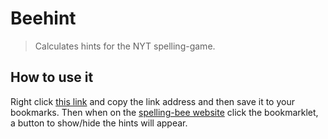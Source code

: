 # Beehint 

> Calculates hints for the NYT spelling-game.

## How to use it

Right click [this link](javascript%3A%20(function()%20%7B%20const%20CONTAINER_ID%20%3D%20%22beehint-container%22%3B%20function%20remove_element(element)%20%7B%20const%20exists%20%3D%20document.getElementById(element.id)%3B%20if%20(exists)%20%7B%20exists.remove()%3B%20%7D%20%7D%20function%20display_component(title%2C%20child)%20%7B%20const%20container%20%3D%20document.createElement(%22div%22)%3B%20const%20heading%20%3D%20document.createElement(%22h2%22)%3B%20heading.style.fontSize%20%3D%20%2220px%22%3B%20heading.style.fontWeight%20%3D%20%22800%22%3B%20heading.style.margin%20%3D%20%2210px%200px%22%3B%20heading.style.transform%20%3D%20%22uppercase%22%3B%20heading.innerHTML%20%3D%20title%3B%20container.appendChild(heading)%3B%20container.appendChild(child)%3B%20return%20container%3B%20%7D%20function%20get_current_words()%20%7B%20const%20words_list%20%3D%20document.getElementsByClassName(%22sb-wordlist-pag%22)%5B0%5D%3B%20const%20word_elements%20%3D%20words_list.getElementsByTagName(%22li%22)%3B%20const%20results%20%3D%20%5B%5D%3B%20for%20(var%20elem%20of%20word_elements)%20%7B%20results.push(elem.textContent)%3B%20%7D%20return%20results%3B%20%7D%20function%20get_word_starts(doc%2C%20words)%20%7B%20const%20elements%20%3D%20doc.querySelectorAll(%22.interactive-content%20.content%3Alast-child%20span%22)%3B%20const%20word_starts%20%3D%20%5B%5D%3B%20for%20(var%20elem%20of%20elements)%20%7B%20word_starts.push(elem.textContent.trim().split(%22%20%22).map((e)%20%3D%3E%20e.split(%22-%22)))%3B%20%7D%20const%20word_starts_map%20%3D%20word_starts.flat().sort().reduce((acc%2C%20a)%20%3D%3E%20%7B%20acc%5Ba%5B0%5D%5D%20%3D%20%7B%20total%3A%20a%5B1%5D%2C%20current%3A%200%20%7D%3B%20return%20acc%3B%20%7D%2C%20%7B%7D)%3B%20for%20(const%20word%20of%20words)%20%7B%20for%20(const%20start%20in%20word_starts_map)%20%7B%20if%20(word.startsWith(start))%20%7B%20word_starts_map%5Bstart%5D%5B%22current%22%5D%20%2B%3D%201%3B%20%7D%20%7D%20%7D%20return%20word_starts_map%3B%20%7D%20function%20get_matrix(doc%2C%20words)%20%7B%20const%20table%20%3D%20doc.querySelectorAll(%22.interactive-content%20.table%22)%5B0%5D%3B%20const%20matrix%20%3D%20%7B%7D%3B%20for%20(var%20i%20%3D%200%2C%20row%3B%20(row%20%3D%20table.rows%5Bi%5D)%3B%20i%2B%2B)%20%7B%20const%20row_key%20%3D%20row.cells%5B0%5D.innerText.trim().replace(%22%3A%22%2C%20%22%22)%3B%20matrix%5Brow_key%5D%20%3D%20%5B%5D%3B%20total_words_got%20%3D%200%3B%20for%20(var%20j%20%3D%200%2C%20col%3B%20(col%20%3D%20row.cells%5Bj%5D)%3B%20j%2B%2B)%20%7B%20total%20%3D%20col.innerText.trim()%3B%20if%20(row_key%20%3D%3D%20%22%22%20%7C%7C%20j%20%3D%3D%200%20%7C%7C%20total%20%3D%3D%20%22-%22)%20%7B%20matrix%5Brow_key%5D.push(total)%3B%20%7D%20else%20if%20(j%20%3D%3D%20row.cells.length%20-%201)%20%7B%20matrix%5Brow_key%5D.push(render_fraction(total_words_got%2C%20total))%3B%20%7D%20else%20%7B%20words_got%20%3D%200%3B%20for%20(const%20word%20of%20words)%20%7B%20if%20(word.charAt(0)%20%3D%3D%20row_key%20%26%26%20word.length%20%3D%3D%20matrix%5B%22%22%5D%5Bj%5D)%20%7B%20words_got%20%2B%3D%201%3B%20total_words_got%20%2B%3D%201%3B%20%7D%20%7D%20matrix%5Brow_key%5D.push(render_fraction(words_got%2C%20total))%3B%20%7D%20%7D%20%7D%20return%20matrix%3B%20%7D%20async%20function%20get_hints(words)%20%7B%20const%20link%20%3D%20document.getElementsByClassName(%22pz-toolbar-button__hints%22)%5B0%5D%3B%20const%20text%20%3D%20await%20fetch(link.href%2C%20%7B%20cache%3A%20%22force-cache%22%20%7D).then(function(res)%20%7B%20return%20res.text()%3B%20%7D)%3B%20const%20parser%20%3D%20new%20DOMParser()%3B%20const%20doc%20%3D%20parser.parseFromString(text%2C%20%22text%2Fhtml%22)%3B%20const%20word_starts%20%3D%20get_word_starts(doc%2C%20words)%3B%20const%20matrix%20%3D%20get_matrix(doc%2C%20words)%3B%20return%20%5Bword_starts%2C%20matrix%5D%3B%20%7D%20function%20display_word_starts(word_starts)%20%7B%20const%20ul%20%3D%20document.createElement(%22ul%22)%3B%20ul.className%20%3D%20%22%22%3B%20current_line%20%3D%20null%3B%20const%20styles%20%3D%20%7B%20margin%3A%20%2210px%200px%22%2C%20fontWeight%3A%20%22100%22%2C%20fontSize%3A%20%2220px%22%2C%20fontFamily%3A%20%22nyt-imperial%22%2C%20textTransform%3A%20%22uppercase%22%2C%20lineHeight%3A%20%2230px%22%2C%20%7D%3B%20for%20(start%20in%20word_starts)%20%7B%20const%20values%20%3D%20word_starts%5Bstart%5D%3B%20const%20fraction%20%3D%20render_fraction(values.current%2C%20values.total)%3B%20if%20(current_line%20%26%26%20start.charAt(0)%20!%3D%20current_line.charAt(0))%20%7B%20const%20line%20%3D%20document.createElement(%22li%22)%3B%20line.innerHTML%20%3D%20current_line%3B%20for%20(s%20in%20styles)%20%7B%20line.style%5Bs%5D%20%3D%20styles%5Bs%5D%3B%20%7D%20ul.appendChild(line)%3B%20current_line%20%3D%20%60%24%7Bstart%7D-%24%7Bfraction%7D%20%60%3B%20%7D%20else%20%7B%20if%20(current_line)%20%7B%20current_line%20%2B%3D%20%60%24%7Bstart%7D-%24%7Bfraction%7D%20%60%3B%20%7D%20else%20%7B%20current_line%20%3D%20%60%24%7Bstart%7D-%24%7Bfraction%7D%20%60%3B%20%7D%20%7D%20%7D%20return%20display_component(%22Two%20letter%20list%22%2C%20ul)%3B%20%7D%20function%20display_matrix(matrix)%20%7B%20tbl%20%3D%20document.createElement(%22table%22)%3B%20tbl.style.width%20%3D%20%22100px%22%3B%20for%20(const%20%5Brow_key%2C%20cols%5D%20of%20Object.entries(matrix))%20%7B%20const%20tr%20%3D%20tbl.insertRow()%3B%20for%20(%5Bi%2C%20col%5D%20of%20cols.entries())%20%7B%20const%20td%20%3D%20tr.insertCell()%3B%20td.innerHTML%20%3D%20col%3B%20td.style.minWidth%20%3D%20%2240px%22%3B%20td.style.height%20%3D%20%2230px%22%3B%20if%20(row_key%20%3D%3D%20%22%22%20%7C%7C%20row_key%20%3D%3D%20%22%CE%A3%22%20%7C%7C%20i%20%3D%3D%200%20%7C%7C%20i%20%3D%3D%20cols.length%20-%201)%20%7B%20td.style.fontWeight%20%3D%20%22700%22%3B%20td.style.textTransform%20%3D%20%22uppercase%22%3B%20%7D%20%7D%20%7D%20return%20display_component(%22Spelling%20Bee%20Grid%22%2C%20tbl)%3B%20%7D%20async%20function%20display_modal()%20%7B%20console.log(%22loading%20modal...%22)%3B%20const%20modal%20%3D%20document.createElement(%22div%22)%3B%20modal.height%20%3D%20100%3B%20modal.id%20%3D%20%22beehint-modal%22%3B%20remove_element(modal)%3B%20const%20container%20%3D%20document.getElementById(%22beehint-container%22)%3B%20container.appendChild(modal)%3B%20const%20results%20%3D%20get_current_words()%3B%20const%20%5Bword_starts%2C%20matrix%5D%20%3D%20await%20get_hints(results)%3B%20modal.appendChild(display_matrix(matrix))%3B%20modal.appendChild(display_word_starts(word_starts))%3B%20%7D%20function%20display_button()%20%7B%20const%20btn%20%3D%20document.createElement(%22button%22)%3B%20btn.innerHTML%20%3D%20%22Show%20hints%22%3B%20btn.id%20%3D%20%22beehint-button%22%3B%20btn.value%20%3D%20%22off%22%3B%20btn.style.background%20%3D%20%22none%22%3B%20btn.style.padding%20%3D%20%220%22%3B%20btn.style.border%20%3D%20%22none%22%3B%20btn.style.margin%20%3D%20%220px%200%2010px%22%3B%20btn.style.textDecoration%20%3D%20%22underline%22%3B%20remove_element(btn)%3B%20const%20container%20%3D%20document.getElementById(%22beehint-container%22)%3B%20container.appendChild(btn)%3B%20%7D%20document.addEventListener(%22click%22%2C%20function(e)%20%7B%20if%20(e.target%20%26%26%20e.target.id%20%3D%3D%20%22beehint-button%22)%20%7B%20const%20button%20%3D%20e.target%3B%20if%20(button.value%20%3D%3D%20%22off%22)%20%7B%20display_modal()%3B%20button.value%20%3D%20%22on%22%3B%20button.innerHTML%20%3D%20%22Hide%20Hints%22%3B%20%7D%20else%20%7B%20const%20modal%20%3D%20document.getElementById(%22beehint-modal%22)%3B%20remove_element(modal)%3B%20button.value%20%3D%20%22off%22%3B%20button.innerHTML%20%3D%20%22Show%20Hints%22%3B%20%7D%20%7D%20%7D)%3B%20function%20display_container()%20%7B%20const%20container%20%3D%20document.createElement(%22div%22)%3B%20container.className%20%3D%20%22beehint-container%22%3B%20container.id%20%3D%20%22beehint-container%22%3B%20container.style%20%3D%20%22margin-left%3A25px%3B%22%3B%20remove_element(container)%3B%20const%20heading%20%3D%20document.getElementsByClassName(%22sb-wordlist-heading%22)%5B0%5D%3B%20heading.parentNode.insertBefore(container%2C%20heading.nextSibling)%3B%20%7D%20function%20render_fraction(numerator%2C%20denominator)%20%7B%20if%20(numerator%20%3D%3D%20denominator)%20%7B%20return%20%60%3Cs%3E%24%7Bnumerator%7D%2F%24%7Bdenominator%7D%3C%2Fs%3E%60%3B%20%7D%20return%20%60%24%7Bnumerator%7D%2F%24%7Bdenominator%7D%60%3B%20%7D%20display_container()%3B%20display_button()%3B%20%7D)()%3B) and copy the link address and then save it to your bookmarks. Then when on the [spelling-bee website](https://www.nytimes.com/puzzles/spelling-bee) click the bookmarklet, a button to show/hide the hints will appear.
